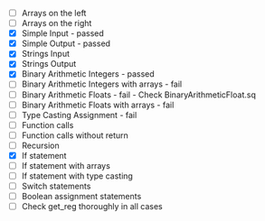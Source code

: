 - [ ] Arrays on the left
- [ ] Arrays on the right
- [x] Simple Input - passed
- [x] Simple Output - passed 
- [x] Strings Input
- [x] Strings Output
- [x] Binary Arithmetic Integers - passed
- [ ] Binary Arithmetic Integers with arrays - fail
- [ ] Binary Arithmetic Floats - fail - Check BinaryArithmeticFloat.sq
- [ ] Binary Arithmetic Floats with arrays - fail
- [ ] Type Casting Assignment - fail
- [ ] Function calls
- [ ] Function calls without return
- [ ] Recursion
- [x] If statement
- [ ] If statement with arrays
- [ ] If statement with type casting
- [ ] Switch statements
- [ ] Boolean assignment statements
- [ ] Check get_reg thoroughly in all cases